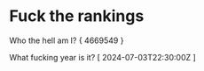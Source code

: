 # Fuck the rankings

Who the hell am I?
{ 4669549 }

What fucking year is it?
[ 2024-07-03T22:30:00Z ]
